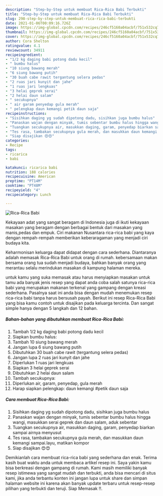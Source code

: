 ```yaml
---
description: "Step-by-Step untuk membuat Rica-Rica Babi Terbukti"
title: "Step-by-Step untuk membuat Rica-Rica Babi Terbukti"
slug: 298-step-by-step-untuk-membuat-rica-rica-babi-terbukti
date: 2021-01-06T00:09:16.726Z
image: https://img-global.cpcdn.com/recipes/246cf5160a04acbf/751x532cq70/rica-rica-babi-foto-resep-utama.jpg
thumbnail: https://img-global.cpcdn.com/recipes/246cf5160a04acbf/751x532cq70/rica-rica-babi-foto-resep-utama.jpg
cover: https://img-global.cpcdn.com/recipes/246cf5160a04acbf/751x532cq70/rica-rica-babi-foto-resep-utama.jpg
author: Cora Shelton
ratingvalue: 4.1
reviewcount: 34911
recipeingredient:
- "1/2 kg daging babi potong dadu kecil"
- " bumbu halus"
- "10 siung bawang merah"
- "6 siung bawang putih"
- "30 buah cabe rawit tergantung selera pedas"
- "2 ruas jari kunyit dan jahe"
- "1 ruas jari lengkuas"
- "3 helai geprek serai"
- "2 helai daun salam"
- " secukupnya"
- " air garam penyedap gula merah"
- " pelengkap daun kemangi petik daun saja"
recipeinstructions:
- "Sisihkan daging yg sudah dipotong dadu, sisihkan juga bumbu halus"
- "Panaskan wajan dengan minyak, tumis sebentar bumbu halus hingga wangi, masukkan serai geprek dan daun salam, aduk sebentar"
- "Tuangkan secukupnya air, masukkan daging, garam, penyedap biarkan sampai airnya menyusut"
- "Tes rasa, tambakan secukupnya gula merah, dan masukkan daun kemangi sampai.layu, matikan kompor"
- "Siap disajikan 😍😍"
categories:
- Recipe
tags:
- ricarica
- babi

katakunci: ricarica babi 
nutrition: 188 calories
recipecuisine: American
preptime: "PT14M"
cooktime: "PT48M"
recipeyield: "4"
recipecategory: Lunch

---
```



![Rica-Rica Babi](https://img-global.cpcdn.com/recipes/246cf5160a04acbf/751x532cq70/rica-rica-babi-foto-resep-utama.jpg)

Kekayaan adat yang sangat beragam di Indonesia juga di ikuti kekayaan masakan yang beragam dengan berbagai bentuk dari masakan yang manis,pedas dan empuk. Ciri makanan Nusantara rica-rica babi yang kaya dengan rempah-rempah memberikan keberaragaman yang menjadi ciri budaya kita.




Keharmonisan keluarga dapat didapat dengan cara sederhana. Diantaranya adalah memasak Rica-Rica Babi untuk orang di rumah. kebersamaan makan bersama orang tua sudah menjadi budaya, bahkan banyak orang yang merantau selalu merindukan masakan di kampung halaman mereka.

untuk kamu yang suka memasak atau harus menyiapkan masakan untuk tamu ada banyak jenis resep yang dapat anda coba salah satunya rica-rica babi yang merupakan makanan terkenal yang gampang dengan kreasi sederhana. Pasalnya saat ini anda bisa dengan mudah menemukan resep rica-rica babi tanpa harus bersusah payah.
Berikut ini resep Rica-Rica Babi yang bisa kamu contoh untuk disajikan pada keluarga tercinta. Dan sangat simple hanya dengan 5 langkah dan 12 bahan.


<!--inarticleads1-->

##### Bahan-bahan yang dibutuhkan membuat Rica-Rica Babi:

1. Tambah 1/2 kg daging babi potong dadu kecil
1. Siapkan  bumbu halus:
1. Tambah 10 siung bawang merah
1. Jangan lupa 6 siung bawang putih
1. Dibutuhkan 30 buah cabe rawit (tergantung selera pedas)
1. Jangan lupa 2 ruas jari kunyit dan jahe
1. Diperlukan 1 ruas jari lengkuas
1. Siapkan 3 helai geprek serai
1. Dibutuhkan 2 helai daun salam
1. Tambah  secukupnya:
1. Diperlukan  air, garam, penyedap, gula merah
1. Harap siapkan  pelengkap: daun kemangi #petik daun saja




<!--inarticleads2-->

##### Cara membuat  Rica-Rica Babi:

1. Sisihkan daging yg sudah dipotong dadu, sisihkan juga bumbu halus
1. Panaskan wajan dengan minyak, tumis sebentar bumbu halus hingga wangi, masukkan serai geprek dan daun salam, aduk sebentar
1. Tuangkan secukupnya air, masukkan daging, garam, penyedap biarkan sampai airnya menyusut
1. Tes rasa, tambakan secukupnya gula merah, dan masukkan daun kemangi sampai.layu, matikan kompor
1. Siap disajikan 😍😍




Demikianlah cara membuat rica-rica babi yang sederhana dan enak. Terima kasih buat waktu anda untuk membaca artikel resep ini. Saya yakin kamu bisa berkreasi dengan gampang di rumah. Kami masih memiliki banyak resep istimewa yang sangat mudah dan terbukti, anda bisa mencari di situs kami, jika anda terbantu konten ini jangan lupa untuk share dan simpan halaman website ini karena akan banyak update terbaru untuk resep-resep pilihan yang terbukti dan teruji. Siap Memasak !!. 
